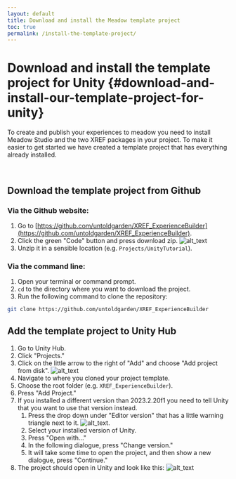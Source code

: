 ```yaml
---
layout: default
title: Download and install the Meadow template project
toc: true
permalink: /install-the-template-project/
---
```


# Download and install the template project for Unity {#download-and-install-our-template-project-for-unity}

To create and publish your experiences to meadow you need to install Meadow Studio and the two XREF packages in your project. To make it easier to get started we have created a template project that has everything already installed.

<br>

## Download the template project from Github

### Via the Github website:

1. Go to [https://github.com/untoldgarden/XREF_ExperienceBuilder](https://github.com/untoldgarden/XREF_ExperienceBuilder).
2. Click the green "Code" button and press download zip.
![alt_text](../images/downloadFromGithub.webp "image_tooltip")
3. Unzip it in a sensible location (e.g. `Projects/UnityTutorial`).

### Via the command line:

1. Open your terminal or command prompt.
2. `cd` to the directory where you want to download the project.
2. Run the following command to clone the repository:
```bash
git clone https://github.com/untoldgarden/XREF_ExperienceBuilder
```

## Add the template project to Unity Hub

1. Go to Unity Hub.
2. Click "Projects."
3. Click on the little arrow to the right of "Add" and choose "Add project from disk". ![alt_text](../images/addProjectFromDisk.webp "image_tooltip")
4. Navigate to where you cloned your project template.
5. Choose the root folder (e.g. `XREF_ExperienceBuilder`).
6. Press "Add Project."
7. If you installed a different version than 2023.2.20f1 you need to tell Unity that you want to use that version instead.
    1. Press the drop down under "Editor version" that has a little warning triangle next to it.
    ![alt_text](../images/hubChangeVersion.webp "image_tooltip").
    2. Select your installed version of Unity.
    3. Press "Open with..."
    4. In the following dialogue, press "Change version."
    5. It will take some time to open the project, and then show a new dialogue, press "Continue."
8. The project should open in Unity and look like this:
![alt_text](../images/startingUnity.webp "Starting Unity")